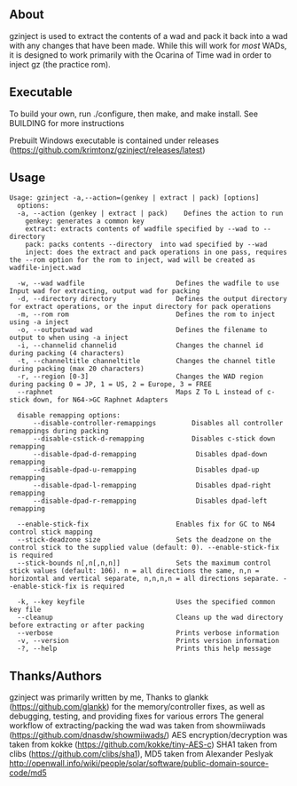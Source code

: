 ## About

gzinject is used to extract the contents of a wad and pack it back into a wad with any changes that have been made.
While this will work for *most* WADs, it is designed to work primarily with the Ocarina of Time wad in order to inject
gz (the practice rom). 

## Executable 

To build your own, run ./configure, then make, and make install. See BUILDING for more instructions

Prebuilt Windows executable is contained under releases (https://github.com/krimtonz/gzinject/releases/latest)

## Usage 

    Usage: gzinject -a,--action=(genkey | extract | pack) [options]
      options:
      -a, --action (genkey | extract | pack)    Defines the action to run
        genkey: generates a common key
        extract: extracts contents of wadfile specified by --wad to --directory
        pack: packs contents --directory  into wad specified by --wad
        inject: does the extract and pack operations in one pass, requires the --rom option for the rom to inject, wad will be created as wadfile-inject.wad
    
	  -w, --wad wadfile                       Defines the wadfile to use Input wad for extracting, output wad for packing
      -d, --directory directory               Defines the output directory for extract operations, or the input directory for pack operations
      -m, --rom rom                           Defines the rom to inject using -a inject 
      -o, --outputwad wad                     Defines the filename to output to when using -a inject
      -i, --channelid channelid               Changes the channel id during packing (4 characters)
      -t, --channeltitle channeltitle         Changes the channel title during packing (max 20 characters)
      -r, --region [0-3]                      Changes the WAD region during packing 0 = JP, 1 = US, 2 = Europe, 3 = FREE
      --raphnet                               Maps Z To L instead of c-stick down, for N64->GC Raphnet Adapters
      
      disable remapping options:
          --disable-controller-remappings         Disables all controller remappings during packing
          --disable-cstick-d-remapping            Disables c-stick down remapping
          --disable-dpad-d-remapping               Disables dpad-down remapping
          --disable-dpad-u-remapping               Disables dpad-up remapping
          --disable-dpad-l-remapping               Disables dpad-right remapping
          --disable-dpad-r-remapping               Disables dpad-left remapping
      
      --enable-stick-fix                      Enables fix for GC to N64 control stick mapping
      --stick-deadzone size                   Sets the deadzone on the control stick to the supplied value (default: 0). --enable-stick-fix is required
      --stick-bounds n[,n[,n,n]]              Sets the maximum control stick values (default: 106). n = all directions the same, n,n = horizontal and vertical separate, n,n,n,n = all directions separate. --enable-stick-fix is required

      -k, --key keyfile                       Uses the specified common key file
      --cleanup                               Cleans up the wad directory before extracting or after packing
      --verbose                               Prints verbose information
      -v, --version                           Prints version information
      -?, --help                              Prints this help message


## Thanks/Authors

gzinject was primarily written by me, Thanks to glankk (https://github.com/glankk) for the memory/controller fixes, 
as well as debugging, testing, and providing fixes for various errors
The general workflow of extracting/packing the wad was taken from showmiiwads (https://github.com/dnasdw/showmiiwads/)
AES encryption/decryption was taken from kokke (https://github.com/kokke/tiny-AES-c)
SHA1 taken from clibs (https://github.com/clibs/sha1), MD5 taken from Alexander Peslyak
http://openwall.info/wiki/people/solar/software/public-domain-source-code/md5
